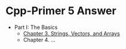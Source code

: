 # Cpp-Primer 5 Answer


- Part I: The Basics
   - [Chapter 3. Strings, Vectors, and Arrays](https://github.com/gong7788/cpp-primer/blob/master/ch01/README.md)
   - Chapter 4. ...
